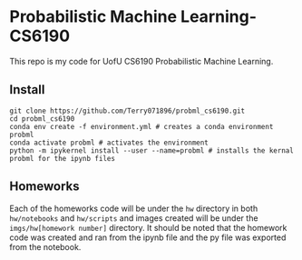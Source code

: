 # Probabilistic Machine Learning- CS6190 
This repo is my code for UofU CS6190 Probabilistic Machine Learning.

## Install

```{bash}
git clone https://github.com/Terry071896/probml_cs6190.git
cd probml_cs6190
conda env create -f environment.yml # creates a conda environment probml
conda activate probml # activates the environment
python -m ipykernel install --user --name=probml # installs the kernal probml for the ipynb files
```

## Homeworks
Each of the homeworks code will be under the `hw` directory in both `hw/notebooks` and `hw/scripts` and images created will be under the `imgs/hw[homework number]` directory.  It should be noted that the homework code was created and ran from the ipynb file and the py file was exported from the notebook.


